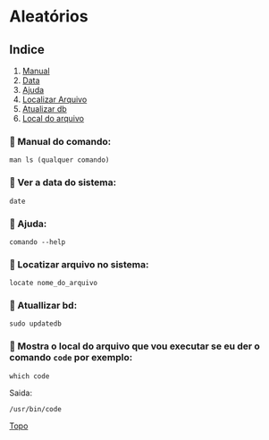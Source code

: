 <a id=top></a>

# Aleatórios

## Indice

1. [Manual](#manual)
2. [Data](#date)
3. [Ajuda](#help)
4. [Localizar Arquivo](#locate)
5. [Atualizar db](#atualizaer)
6. [Local do arquivo](#which)

<a id=manual></a>
### :small_orange_diamond: Manual do comando:

```
man ls (qualquer comando)
```

<a id=date></a>
### :small_orange_diamond: Ver a data do sistema:

```
date
```
<a id=help></a>
### :small_orange_diamond: Ajuda:

```
comando --help
```
<a id=locate></a>
### :small_orange_diamond: Locatizar arquivo no sistema: 

```
locate nome_do_arquivo
```
<a id=atualizar></a>
### :small_orange_diamond: Atuallizar bd:

```
sudo updatedb
```
<a id=which></a>
### :small_orange_diamond: Mostra o local do arquivo que vou executar se eu der o comando `code` por exemplo: 

```
which code
```

Saida:

```
/usr/bin/code
```
[Topo](#top)
